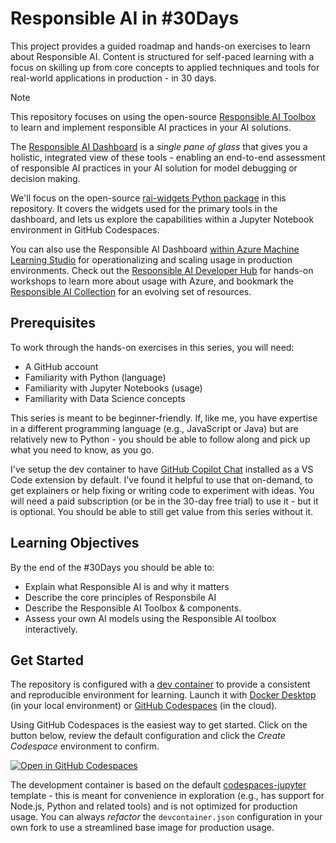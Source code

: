 # Responsible AI in #30Days

This project provides a guided roadmap and hands-on exercises to learn about Responsible AI. Content is structured for self-paced learning with a focus on skilling up from core concepts to applied techniques and tools for real-world applications in production - in 30 days.

> [!NOTE]  
> This repository focuses on using the open-source [Responsible AI Toolbox](https://responsibleaitoolbox.ai/) to learn and implement responsible AI practices in your AI solutions.

The [Responsible AI Dashboard](https://responsibleaitoolbox.ai/introducing-responsible-ai-dashboard/) is a _single pane of glass_ that gives you a holistic, integrated view of these tools - enabling an end-to-end assessment of responsible AI practices in your AI solution for model debugging or decision making.

We'll focus on the open-source [rai-widgets Python package](https://pypi.org/project/raiwidgets/) in this repository. It covers the widgets used for the primary tools in the dashboard, and lets us explore the capabilities within a Jupyter Notebook environment in GitHub Codespaces.

You can also use the Responsible AI Dashboard [within Azure Machine Learning Studio](https://learn.microsoft.com/en-us/azure/machine-learning/how-to-responsible-ai-dashboard?view=azureml-api-2) for operationalizing and scaling usage in production environments. Check out the [Responsible AI Developer Hub](https://aka.ms/rai-hub/website) for hands-on workshops to learn more about usage with Azure, and bookmark the [Responsible AI Collection](https://aka.ms/rai-hub/collection) for an evolving set of resources.


## Prerequisites

To work through the hands-on exercises in this series, you will need:
 - A GitHub account
 - Familiarity with Python (language)
 - Familiarity with Jupyter Notebooks (usage)
 - Familiarity with Data Science concepts

This series is meant to be beginner-friendly. If, like me, you have expertise in a different programming language (e.g., JavaScript or Java) but are relatively new to Python - you should be able to follow along and pick up what you need to know, as you go.

I've setup the dev container to have [GitHub Copilot Chat](https://marketplace.visualstudio.com/items?itemName=GitHub.copilot-chat) installed as a VS Code extension by default. I've found it helpful to use that on-demand, to get explainers or help fixing or writing code to experiment with ideas. You will need a paid subscription (or be in the 30-day free trial) to use it - but it is optional. You should be able to still get value from this series without it.


## Learning Objectives

By the end of the #30Days you should be able to:
 - Explain what Responsible AI is and why it matters
 - Describe the core principles of Responsbile AI
 - Describe the Responsible AI Toolbox & components.
 - Assess your own AI models using the Responsible AI toolbox interactively.
 

## Get Started

The repository is configured with a [dev container](https://containers.dev) to provide a consistent and reproducible environment for learning. Launch it with [Docker Desktop](https://www.docker.com/products/docker-desktop/) (in your local environment) or [GitHub Codespaces](https://github.com/30daysof/responsible-ai) (in the cloud). 

Using GitHub Codespaces is the easiest way to get started. Click on the button below, review the default configuration and click the _Create Codespace_ environment to confirm.

[![Open in GitHub Codespaces](https://img.shields.io/badge/Open%20in-GitHub%20Codespaces-orange?logo=github)](https://codespaces.new/30daysof/responsible-ai)

The development container is based on the default [codespaces-jupyter](https://github.com/github/codespaces-jupyter/blob/main/.devcontainer/devcontainer.json) template - this is meant for convenience in exploration (e.g., has support for Node.js, Python and related tools) and is not optimized for production usage. You can always _refactor_ the `devcontainer.json` configuration in your own fork to use a streamlined base image for production usage.

